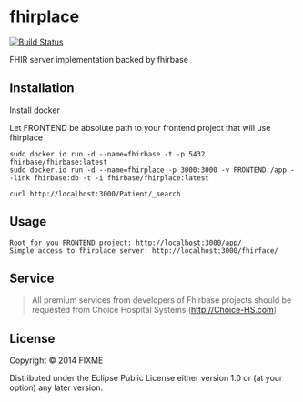 # fhirplace

[![Build Status](https://travis-ci.org/fhirbase/fhirplace.svg)](https://travis-ci.org/fhirbase/fhirplace)

FHIR server implementation backed by fhirbase

## Installation

Install docker

Let FRONTEND be absolute path to your frontend project that will use fhirplace

```
sudo docker.io run -d --name=fhirbase -t -p 5432 fhirbase/fhirbase:latest
sudo docker.io run -d --name=fhirplace -p 3000:3000 -v FRONTEND:/app --link fhirbase:db -t -i fhirbase/fhirplace:latest

curl http://localhost:3000/Patient/_search

```

## Usage

```
Root for you FRONTEND project: http://localhost:3000/app/
Simple access to fhirplace server: http://localhost:3000/fhirface/
```

## Service

> All premium services from developers of Fhirbase projects 
> should be requested from Choice Hospital Systems (http://Choice-HS.com)

## License

Copyright © 2014 FIXME

Distributed under the Eclipse Public License either version 1.0 or (at
your option) any later version.
